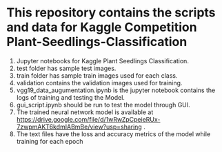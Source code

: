 # This repository contains the scripts and data for Kaggle Competition Plant-Seedlings-Classification


1. Jupyter notebooks for Kaggle Plant Seedlings Classification.
2. test folder has sample test images.
3. train folder has sample train images used for each class.
4. validation contains the validation images used for training.
5. vgg19_data_augumentation.ipynb is the jupyter notebook contains the logs of training and testing the Model.
6. gui_script.ipynb should be run to test the model through GUI.
7. The trained neural network model is available at https://drive.google.com/file/d/1wRwZpCpeieRUx-7zwpmAKT6kdmIABmBe/view?usp=sharing .
8. The text files have the loss and accuracy metrics of the model while training for each epoch
